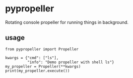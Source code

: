 # pypropeller
Rotating console propeller for running things in background.

## usage
```
from pypropeller import Propeller

kwargs = {"cmd": ["ls"],
          "info": "Demo propeller with shell ls"}
my_propeller = Propeller(**kwargs)
print(my_propeller.execute())
```
